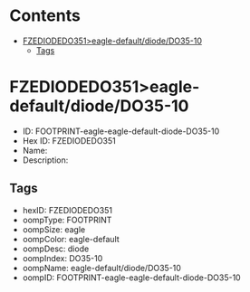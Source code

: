 



Contents
========

* [FZEDIODEDO351>eagle-default/diode/DO35-10](#fzediodedo351eagle-defaultdiodedo35-10)
	* [Tags](#tags)

# FZEDIODEDO351>eagle-default/diode/DO35-10

- ID: FOOTPRINT-eagle-eagle-default-diode-DO35-10
- Hex ID: FZEDIODEDO351
- Name: 
- Description: 

## Tags

- hexID: FZEDIODEDO351
- oompType: FOOTPRINT
- oompSize: eagle
- oompColor: eagle-default
- oompDesc: diode
- oompIndex: DO35-10
- oompName: eagle-default/diode/DO35-10
- oompID: FOOTPRINT-eagle-eagle-default-diode-DO35-10
